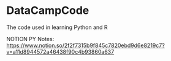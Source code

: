 # DataCampCode
The code used in learning Python and R

NOTION PY Notes: https://www.notion.so/2f2f7315b9f845c7820ebd9d6e8219c7?v=a11d8944572a46438f90c4b93860a637
